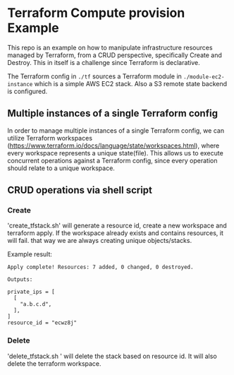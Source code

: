 # Terraform Compute provision Example 
This repo is an example on how to manipulate infrastructure resources managed by Terraform, from a CRUD perspective, specifically Create and Destroy. 
This in itself is a challenge since Terraform is declarative.

The Terraform config in ```./tf``` sources a Terraform module in ```./module-ec2-instance``` which is a simple AWS EC2 stack.
Also a S3 remote state backend is configured.

## Multiple instances of a single Terraform config
In order to manage multiple instances of a single Terraform config, we can utilize Terraform workspaces (https://www.terraform.io/docs/language/state/workspaces.html), where every workspace represents a unique state(file).
This allows us to execute concurrent operations against a Terraform config, since every operation should relate to a unique workspace.

## CRUD operations via shell script

### Create
'create_tfstack.sh' will generate a resource id, create a new workspace and terraform apply. 
If the workspace already exists and contains resources, it will fail.
that way we are always creating unique objects/stacks.

Example result:

```
Apply complete! Resources: 7 added, 0 changed, 0 destroyed.

Outputs:

private_ips = [
  [
    "a.b.c.d",
  ],
]
resource_id = "ecwz8j"
```

### Delete
'delete_tfstack.sh <resource id>' will delete the stack based on resource id. 
It will also delete the terraform workspace.
